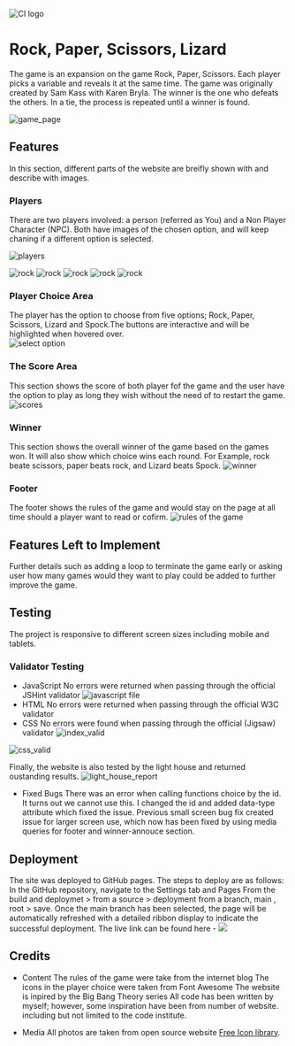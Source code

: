 ![CI logo](https://codeinstitute.s3.amazonaws.com/fullstack/ci_logo_small.png)

# Rock, Paper, Scissors, Lizard
The game is an expansion on the game Rock, Paper, Scissors. Each player picks a variable and reveals it at the same time. The game was originally created by Sam Kass with Karen Bryla. The winner is the one who defeats the others. In a tie, the process is repeated until a winner is found.

![game_page](https://github.com/KhanRana/lizard_spock_expansion/blob/main/assets/images/readme-report/game-page.png)

## Features
In this section, different parts of the website are breifly shown with and describe with images.

### Players 
There are two players involved: a person (referred as You) and a Non Player Character (NPC). Both have images of the chosen option, and will keep chaning if a different option is selected. 

![players](https://github.com/KhanRana/lizard_spock_expansion/blob/main/assets/images/readme-report/players.png)

![rock](https://github.com/KhanRana/lizard_spock_expansion/blob/main/assets/images/rock.jpeg)
![rock](https://github.com/KhanRana/lizard_spock_expansion/blob/main/assets/images/paper.jpeg)
![rock](https://github.com/KhanRana/lizard_spock_expansion/blob/main/assets/images/scissors.jpeg)
![rock](https://github.com/KhanRana/lizard_spock_expansion/blob/main/assets/images/lizard.jpeg)
![rock](https://github.com/KhanRana/lizard_spock_expansion/blob/main/assets/images/spock.jpeg)


### Player Choice Area
The player has the option to choose from five options; Rock, Paper, Scissors, Lizard and Spock.The buttons are interactive and will be highlighted when hovered over.  
![select option](https://github.com/KhanRana/lizard_spock_expansion/blob/main/assets/images/readme-report/choice-button.png)

### The Score Area
This section shows the score of both player fof the game and the user have the option to play as long they wish without the need of to restart the game.
![scores](https://github.com/KhanRana/lizard_spock_expansion/blob/main/assets/images/readme-report/game-score.png)


### Winner
This section shows the overall winner of the game based on the games won. It will also show which choice wins each round. For Example, rock beate scissors, paper beats rock, and Lizard beats Spock.
![winner](https://github.com/KhanRana/lizard_spock_expansion/blob/main/assets/images/readme-report/winner.png)

### Footer
The footer shows the rules of the game and would stay on the page at all time should a player want to read or cofirm.
![rules of the game](https://github.com/KhanRana/lizard_spock_expansion/blob/main/assets/images/readme-report/footer-rules.png)

## Features Left to Implement
Further details such as adding a loop to terminate the game early or asking user how many games would they want to play could be added to further improve the game. 

## Testing
The project is responsive to different screen sizes including mobile and tablets.

### Validator Testing
- JavaScript
No errors were returned when passing through the official JSHint validator
![javascript file](https://github.com/KhanRana/lizard_spock_expansion/blob/main/assets/images/readme-report/javascriptReport.png)
- HTML
No errors were returned when passing through the official W3C validator
- CSS
No errors were found when passing through the official (Jigsaw) validator
![index_valid](https://github.com/KhanRana/lizard_spock_expansion/blob/main/assets/images/readme-report/html-validation.png)

![css_valid](https://github.com/KhanRana/lizard_spock_expansion/blob/main/assets/images/readme-report/css_validator.png)

Finally, the website is also tested by the light house and returned oustanding results.
![light_house_report](https://github.com/KhanRana/community_boxing_club/blob/main/assets/media/lighthouse_report.png)

- Fixed Bugs
There was an error when calling functions choice by the id. It turns out we cannot use this. I changed the id and added data-type attribute which fixed the issue. 
Previous small screen bug fix created issue for larger screen use, which now has been fixed by using media queries for footer and winner-annouce section.

## Deployment
The site was deployed to GitHub pages. The steps to deploy are as follows:
In the GitHub repository, navigate to the Settings tab and Pages
From the build and deploymet > from a source > deployment from a branch, main , root > save.
Once the main branch has been selected, the page will be automatically refreshed with a detailed ribbon display to indicate the successful deployment.
The live link can be found here - ![](https://khanrana.github.io/community_boxing_club/)

## Credits
- Content
The rules of the game were take from the internet blog
The icons in the player choice were taken from Font Awesome
The website is inpired by the Big Bang Theory series
All code has been written by myself; however, some inspiration have been from number of website. 
including but not limited to the code institute.

- Media
All photos are taken from open source website [Free Icon library](https://icon-library.com/icon/spock-icon-5.html).
